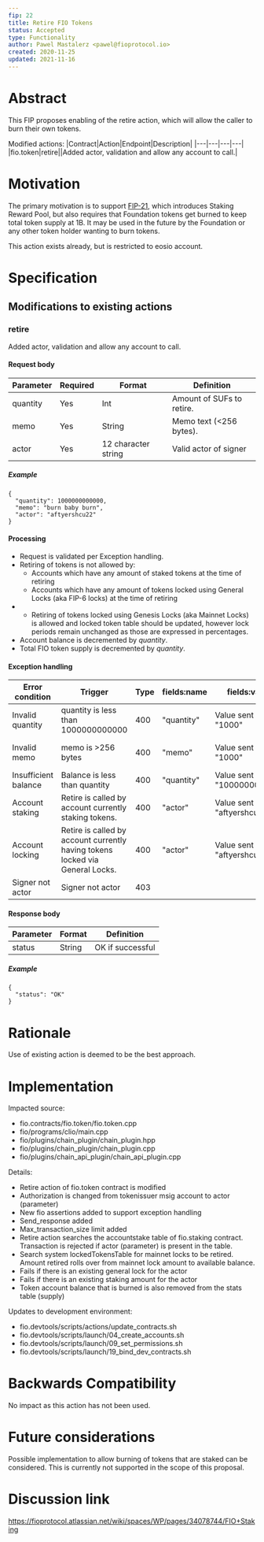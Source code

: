 ```yaml
---
fip: 22
title: Retire FIO Tokens
status: Accepted
type: Functionality
author: Pawel Mastalerz <pawel@fioprotocol.io>
created: 2020-11-25
updated: 2021-11-16
---
```


# Abstract
This FIP proposes enabling of the retire action, which will allow the caller to burn their own tokens.

Modified actions:
|Contract|Action|Endpoint|Description|
|---|---|---|---|
|fio.token|retire||Added actor, validation and allow any account to call.|

# Motivation
The primary motivation is to support [FIP-21](fip-0021.md), which introduces Staking Reward Pool, but also requires that Foundation tokens get burned to keep total token supply at 1B. It may be used in the future by the Foundation or any other token holder wanting to burn tokens.

This action exists already, but is restricted to eosio account.

# Specification
## Modifications to existing actions
### retire
Added actor, validation and allow any account to call.
#### Request body
|Parameter|Required|Format|Definition|
|---|---|---|---|
|quantity|Yes|Int|Amount of SUFs to retire.|
|memo|Yes|String|Memo text (<256 bytes).|
|actor|Yes|12 character string|Valid actor of signer|
##### Example
```
{
  "quantity": 1000000000000,
  "memo": "burn baby burn",
  "actor": "aftyershcu22"
}
```
#### Processing
* Request is validated per Exception handling.
* Retiring of tokens is not allowed by:
  * Accounts which have any amount of staked tokens at the time of retiring
  * Accounts which have any amount of tokens locked using General Locks (aka FIP-6 locks) at the time of retiring
* * Retiring of tokens locked using Genesis Locks (aka Mainnet Locks) is allowed and locked token table should be updated, however lock periods remain unchanged as those are expressed in percentages.
* Account balance is decremented by *quantity*.
* Total FIO token supply is decremented by *quantity*.
#### Exception handling
|Error condition|Trigger|Type|fields:name|fields:value|Error message|
|---|---|---|---|---|---|
|Invalid quantity|quantity is less than 1000000000000|400|"quantity"|Value sent in, i.e. "1000"|"Minimum 1000 FIO has to be retired"|
|Invalid memo|memo is >256 bytes|400|"memo"|Value sent in, i.e. "1000"|"memo has more than 256 bytes"|
|Insufficient balance|Balance is less than quantity|400|"quantity"|Value sent in, e.g. "100000000000"|"Insufficient balance"|
|Account staking|Retire is called by account currently staking tokens.|400|"actor"|Value sent in, e.g. "aftyershcu22"|"Account staking cannot retire."|
|Account locking|Retire is called by account currently having tokens locked via General Locks.|400|"actor"|Value sent in, e.g. "aftyershcu22"|"Account with partially locked balance cannot retire."|
|Signer not actor|Signer not actor|403|||Type: invalid_signature|
#### Response body
|Parameter|Format|Definition|
|---|---|---|
|status|String|OK if successful|
##### Example
```
{
  "status": "OK"
}
```

# Rationale
Use of existing action is deemed to be the best approach.

# Implementation

Impacted source:

* fio.contracts/fio.token/fio.token.cpp
* fio/programs/clio/main.cpp
* fio/plugins/chain_plugin/chain_plugin.hpp
* fio/plugins/chain_plugin/chain_plugin.cpp
* fio/plugins/chain_api_plugin/chain_api_plugin.cpp

Details:

* Retire action of fio.token contract is modified 
* Authorization is changed from tokenissuer msig account to actor (parameter)
* New fio assertions added to support exception handling
* Send_response added
* Max_transaction_size limit added
* Retire action searches the accountstake table of fio.staking contract. Transaction is rejected if actor (parameter) is present in the table. 
* Search system lockedTokensTable for mainnet locks to be retired. Amount retired rolls over from mainnet lock amount to available balance.
* Fails if there is an existing general lock for the actor
* Fails if there is an existing staking amount for the actor 
* Token account balance that is burned is also removed from the stats table (supply)

Updates to development environment:

* fio.devtools/scripts/actions/update_contracts.sh
* fio.devtools/scripts/launch/04_create_accounts.sh
* fio.devtools/scripts/launch/09_set_permissions.sh
* fio.devtools/scripts/launch/19_bind_dev_contracts.sh

# Backwards Compatibility
No impact as this action has not been used.

# Future considerations
Possible implementation to allow burning of tokens that are staked can be considered. This is currently not supported in the scope of this proposal. 

# Discussion link
https://fioprotocol.atlassian.net/wiki/spaces/WP/pages/34078744/FIO+Staking
